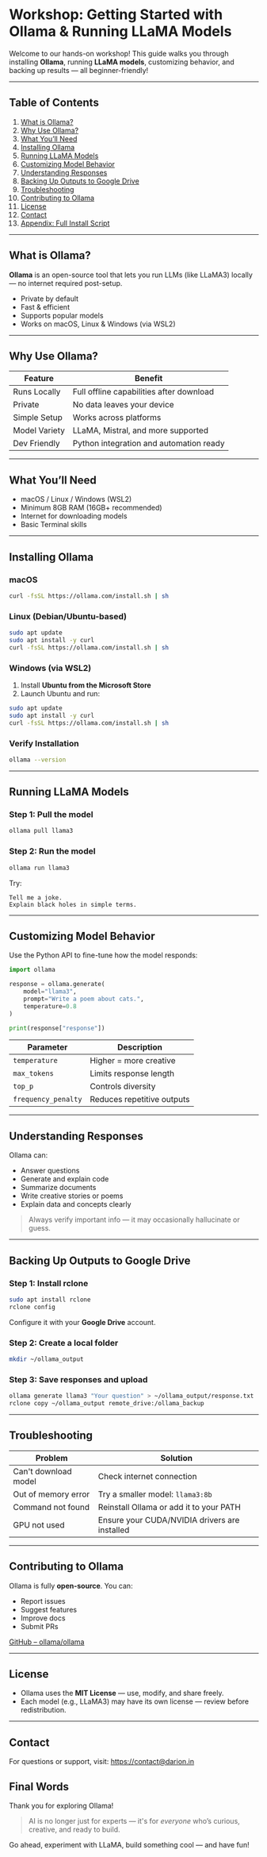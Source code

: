 # Workshop: Getting Started with Ollama & Running LLaMA Models

Welcome to our hands-on workshop! This guide walks you through installing **Ollama**, running **LLaMA models**, customizing behavior, and backing up results — all beginner-friendly!

---

## Table of Contents

1. [What is Ollama?](#what-is-ollama)
2. [Why Use Ollama?](#why-use-ollama)
3. [What You’ll Need](#what-youll-need)
4. [Installing Ollama](#installing-ollama)
5. [Running LLaMA Models](#running-llama-models)
6. [Customizing Model Behavior](#customizing-model-behavior)
7. [Understanding Responses](#understanding-responses)
8. [Backing Up Outputs to Google Drive](#backing-up-outputs-to-google-drive)
9. [Troubleshooting](#troubleshooting)
10. [Contributing to Ollama](#contributing-to-ollama)
11. [License](#license)
12. [Contact](#contact)
13. [Appendix: Full Install Script](#appendix-full-install-script)

---

## What is Ollama?

**Ollama** is an open-source tool that lets you run LLMs (like LLaMA3) locally — no internet required post-setup.

* Private by default
* Fast & efficient
* Supports popular models
* Works on macOS, Linux & Windows (via WSL2)

---

## Why Use Ollama?

| Feature       | Benefit                                  |
| ------------- | ---------------------------------------- |
| Runs Locally  | Full offline capabilities after download |
| Private       | No data leaves your device               |
| Simple Setup  | Works across platforms                   |
| Model Variety | LLaMA, Mistral, and more supported       |
| Dev Friendly  | Python integration and automation ready  |

---

## What You’ll Need

* macOS / Linux / Windows (WSL2)
* Minimum 8GB RAM (16GB+ recommended)
* Internet for downloading models
* Basic Terminal skills

---

## Installing Ollama

### macOS

```bash
curl -fsSL https://ollama.com/install.sh | sh
```

### Linux (Debian/Ubuntu-based)

```bash
sudo apt update
sudo apt install -y curl
curl -fsSL https://ollama.com/install.sh | sh
```

### Windows (via WSL2)

1. Install **Ubuntu from the Microsoft Store**
2. Launch Ubuntu and run:

```bash
sudo apt update
sudo apt install -y curl
curl -fsSL https://ollama.com/install.sh | sh
```

### Verify Installation

```bash
ollama --version
```

---

## Running LLaMA Models

### Step 1: Pull the model

```bash
ollama pull llama3
```

### Step 2: Run the model

```bash
ollama run llama3
```

Try:

```text
Tell me a joke.
Explain black holes in simple terms.
```

---

## Customizing Model Behavior

Use the Python API to fine-tune how the model responds:

```python
import ollama

response = ollama.generate(
    model="llama3",
    prompt="Write a poem about cats.",
    temperature=0.8
)

print(response["response"])
```

| Parameter           | Description                |
| ------------------- | -------------------------- |
| `temperature`       | Higher = more creative     |
| `max_tokens`        | Limits response length     |
| `top_p`             | Controls diversity         |
| `frequency_penalty` | Reduces repetitive outputs |

---

## Understanding Responses

Ollama can:

* Answer questions
* Generate and explain code
* Summarize documents
* Write creative stories or poems
* Explain data and concepts clearly

> Always verify important info — it may occasionally hallucinate or guess.

---

## Backing Up Outputs to Google Drive

### Step 1: Install rclone

```bash
sudo apt install rclone
rclone config
```

Configure it with your **Google Drive** account.

### Step 2: Create a local folder

```bash
mkdir ~/ollama_output
```

### Step 3: Save responses and upload

```bash
ollama generate llama3 "Your question" > ~/ollama_output/response.txt
rclone copy ~/ollama_output remote_drive:/ollama_backup
```

---

## Troubleshooting

| Problem              | Solution                                      |
| -------------------- | --------------------------------------------- |
| Can't download model | Check internet connection                     |
| Out of memory error  | Try a smaller model: `llama3:8b`              |
| Command not found    | Reinstall Ollama or add it to your PATH       |
| GPU not used         | Ensure your CUDA/NVIDIA drivers are installed |

---

## Contributing to Ollama

Ollama is fully **open-source**. You can:

* Report issues
* Suggest features
* Improve docs
* Submit PRs

[GitHub – ollama/ollama](https://github.com/ollama/ollama)

---

## License

* Ollama uses the **MIT License** — use, modify, and share freely.
* Each model (e.g., LLaMA3) may have its own license — review before redistribution.

---

## Contact

For questions or support, visit: [https://contact@darion.in](https://contact@darion.in)


## Final Words

Thank you for exploring Ollama!

> AI is no longer just for experts — it's for *everyone* who’s curious, creative, and ready to build.

Go ahead, experiment with LLaMA, build something cool — and have fun!

